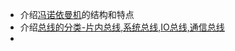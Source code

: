 - 介绍[冯诺依曼机](../../考研/408/计算机组成原理/冯诺依曼机.md)的结构和特点
- 介绍[总线的分类-片内总线,系统总线,IO总线,通信总线](../../考研/408/计算机组成原理/总线的分类-片内总线,系统总线,IO总线,通信总线.md)
- 